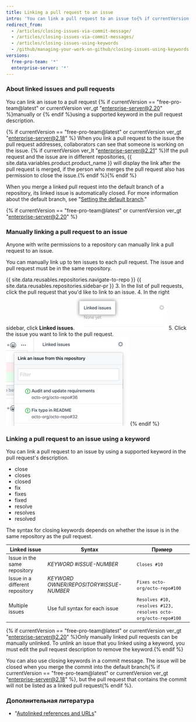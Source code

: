 ```yaml
---
title: Linking a pull request to an issue
intro: 'You can link a pull request to an issue to{% if currentVersion == "free-pro-team@latest" or currentVersion ver_gt "enterprise-server@2.18" %} show that a fix is in progress and to{% endif %} automatically close the issue when the pull request is merged.'
redirect_from:
  - /articles/closing-issues-via-commit-message/
  - /articles/closing-issues-via-commit-messages/
  - /articles/closing-issues-using-keywords
  - /github/managing-your-work-on-github/closing-issues-using-keywords
versions:
  free-pro-team: '*'
  enterprise-server: '*'
---
```


### About linked issues and pull requests

You can link an issue to a pull request {% if currentVersion == "free-pro-team@latest" or currentVersion ver_gt "enterprise-server@2.20" %}manually or {% endif %}using a supported keyword in the pull request description.

{% if currentVersion == "free-pro-team@latest" or currentVersion ver_gt "enterprise-server@2.18" %}
When you link a pull request to the issue the pull request addresses, collaborators can see that someone is working on the issue.
{% if currentVersion ver_lt "enterprise-server@2.21" %}If the pull request and the issue are in different repositories, {{ site.data.variables.product.product_name }} will display the link after the pull request is merged, if the person who merges the pull request also has permission to close the issue.{% endif %}{% endif %}

When you merge a linked pull request into the default branch of a repository, its linked issue is automatically closed. For more information about the default branch, see "[Setting the default branch](/github/administering-a-repository/setting-the-default-branch)."

{% if currentVersion == "free-pro-team@latest" or currentVersion ver_gt "enterprise-server@2.20" %}
### Manually linking a pull request to an issue

Anyone with write permissions to a repository can manually link a pull request to an issue.

You can manually link up to ten issues to each pull request. The issue and pull request must be in the same repository.

{{ site.data.reusables.repositories.navigate-to-repo }}
{{ site.data.reusables.repositories.sidebar-pr }}
3. In the list of pull requests, click the pull request that you'd like to link to an issue.
4. In the right sidebar, click **Linked issues**. ![Linked issues in the right sidebar](/assets/images/help/pull_requests/linked-issues.png)
5. Click the issue you want to link to the pull request. ![Drop down to link issue](/assets/images/help/pull_requests/link-issue-drop-down.png)
{% endif %}

### Linking a pull request to an issue using a keyword

You can link a pull request to an issue by using a supported keyword in the pull request's description.

* close
* closes
* closed
* fix
* fixes
* fixed
* resolve
* resolves
* resolved

The syntax for closing keywords depends on whether the issue is in the same repository as the pull request.

| Linked issue                    | Syntax                                        | Пример                                                         |
| ------------------------------- | --------------------------------------------- | -------------------------------------------------------------- |
| Issue in the same repository    | *KEYWORD* #*ISSUE-NUMBER*                     | `Closes #10`                                                   |
| Issue in a different repository | *KEYWORD* *OWNER*/*REPOSITORY*#*ISSUE-NUMBER* | `Fixes octo-org/octo-repo#100`                                 |
| Multiple issues                 | Use full syntax for each issue                | `Resolves #10, resolves #123, resolves octo-org/octo-repo#100` |

{% if currentVersion == "free-pro-team@latest" or currentVersion ver_gt "enterprise-server@2.20" %}Only manually linked pull requests can be manually unlinked. To unlink an issue that you linked using a keyword, you must edit the pull request description to remove the keyword.{% endif %}

You can also use closing keywords in a commit message. The issue will be closed when you merge the commit into the default branch{% if currentVersion == "free-pro-team@latest" or currentVersion ver_gt "enterprise-server@2.18" %}, but the pull request that contains the commit will not be listed as a linked pull request{% endif %}.

### Дополнительная литература

- "[Autolinked references and URLs](/articles/autolinked-references-and-urls/#issues-and-pull-requests)"
